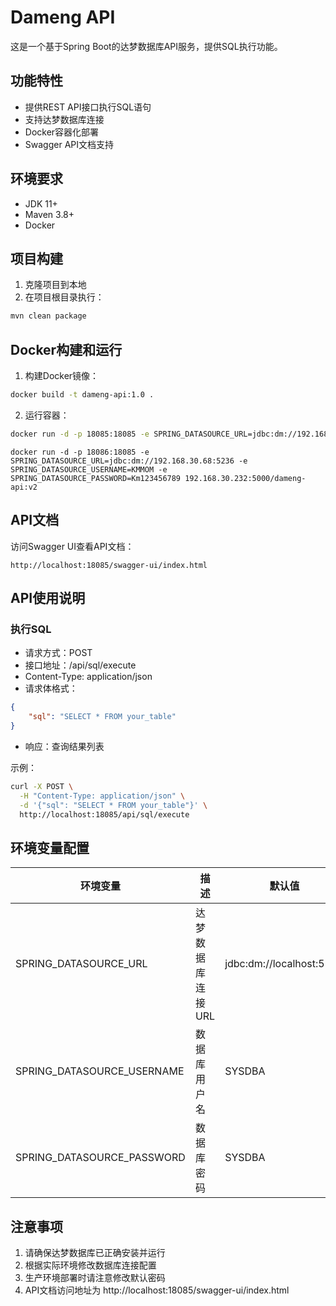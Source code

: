 # Dameng API

这是一个基于Spring Boot的达梦数据库API服务，提供SQL执行功能。

## 功能特性

- 提供REST API接口执行SQL语句
- 支持达梦数据库连接
- Docker容器化部署
- Swagger API文档支持

## 环境要求

- JDK 11+
- Maven 3.8+
- Docker

## 项目构建

1. 克隆项目到本地
2. 在项目根目录执行：
```bash
mvn clean package
```

## Docker构建和运行

1. 构建Docker镜像：
```bash
docker build -t dameng-api:1.0 .
```

2. 运行容器：
```bash
docker run -d -p 18085:18085 -e SPRING_DATASOURCE_URL=jdbc:dm://192.168.30.213:5236 -e SPRING_DATASOURCE_USERNAME=SYSDBA -e SPRING_DATASOURCE_PASSWORD=dameng12345 dameng-api:1.0
```

```
docker run -d -p 18086:18085 -e SPRING_DATASOURCE_URL=jdbc:dm://192.168.30.68:5236 -e SPRING_DATASOURCE_USERNAME=KMMOM -e SPRING_DATASOURCE_PASSWORD=Km123456789 192.168.30.232:5000/dameng-api:v2
```

## API文档

访问Swagger UI查看API文档：
```
http://localhost:18085/swagger-ui/index.html
```

## API使用说明

### 执行SQL

- 请求方式：POST
- 接口地址：/api/sql/execute
- Content-Type: application/json
- 请求体格式：
```json
{
    "sql": "SELECT * FROM your_table"
}
```
- 响应：查询结果列表

示例：
```bash
curl -X POST \
  -H "Content-Type: application/json" \
  -d '{"sql": "SELECT * FROM your_table"}' \
  http://localhost:18085/api/sql/execute
```

## 环境变量配置

| 环境变量 | 描述 | 默认值 |
|---------|------|--------|
| SPRING_DATASOURCE_URL | 达梦数据库连接URL | jdbc:dm://localhost:5236 |
| SPRING_DATASOURCE_USERNAME | 数据库用户名 | SYSDBA |
| SPRING_DATASOURCE_PASSWORD | 数据库密码 | SYSDBA |

## 注意事项

1. 请确保达梦数据库已正确安装并运行
2. 根据实际环境修改数据库连接配置
3. 生产环境部署时请注意修改默认密码
4. API文档访问地址为 http://localhost:18085/swagger-ui/index.html 